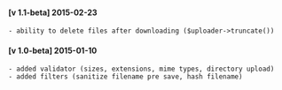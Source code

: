 #### [v 1.1-beta] 2015-02-23
    - ability to delete files after downloading ($uploader->truncate())
    
#### [v 1.0-beta] 2015-01-10
    - added validator (sizes, extensions, mime types, directory upload)
    - added filters (sanitize filename pre save, hash filename)
